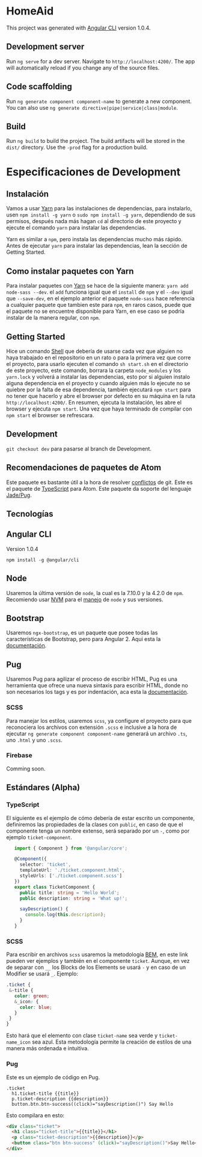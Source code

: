 # HomeAid

This project was generated with [Angular CLI](https://github.com/angular/angular-cli) version 1.0.4.

## Development server

Run `ng serve` for a dev server. Navigate to `http://localhost:4200/`. The app will automatically reload if you change any of the source files.

## Code scaffolding

Run `ng generate component component-name` to generate a new component. You can also use `ng generate directive|pipe|service|class|module`.

## Build

Run `ng build` to build the project. The build artifacts will be stored in the `dist/` directory. Use the `-prod` flag for a production build.

# Especificaciones de Development

## Instalación

Vamos a usar [Yarn](https://yarnpkg.com/en/) para las instalaciones de dependencias,
para instalarlo, usen `npm install -g yarn` o `sudo npm install -g yarn`, dependiendo de sus permisos, después nada más hagan `cd` al directorio de este proyecto y ejecute el comando `yarn` para instalar las dependencias.

Yarn es similar a `npm`, pero instala las dependencias mucho más rápido.
Antes de ejecutar `yarn` para instalar las dependencias, lean la sección de Getting Started.

## Como instalar paquetes con Yarn

Para instalar paquetes con [Yarn](https://code.facebook.com/posts/1840075619545360) se hace de la siguiente manera: `yarn add node-sass --dev`.
el `add` funciona igual que el `install` de `npm` y el `--dev` igual que `--save-dev`, en el ejemplo anterior el paquete `node-sass` hace referencia a cualquier paquete que tambien este para `npm`, en raros casos, puede que el paquete no se encuentre disponible para Yarn, en ese caso se podría instalar de la manera regular, con `npm`.

## Getting Started

Hice un comando [Shell](https://en.wikipedia.org/wiki/Shell_%28computing%29) que debería de usarse cada vez que alguien no haya trabajado en el repositorio en un rato o para la primera vez que corre el proyecto,
para usarlo ejecuten el comando `sh start.sh` en el directorio de este proyecto, este comando, borrara la carpeta `node_modules` y los `yarn.lock` y volverá a instalar las dependencias, esto por si alguien instalo alguna dependencia en el proyecto y cuando alguien más lo ejecute no se quiebre por la falta de esa dependencia, también ejecutará `npm start` para no tener que hacerlo y
abre el browser por defecto en su máquina en la ruta `http://localhost:4200/`. En resumen, ejecuta la instalación, les abre el browser y ejecuta `npm start`.
Una vez que haya terminado de compilar con `npm start` el browser se refrescara.

## Development

`git checkout dev` para pasarse al branch de Development.

## Recomendaciones de paquetes de Atom

Este paquete es bastante útil a la hora de resolver [conflictos](https://github.com/smashwilson/merge-conflicts) de git.
Este es el paquete de [TypeScript](https://github.com/TypeStrong/atom-typescript) para Atom.
Este paquete da soporte del lenguaje [Jade/Pug](https://github.com/merrihew/atom-jade).

## Tecnologías

## Angular CLI

Version 1.0.4

`npm install -g @angular/cli`

## Node

Usaremos la última versión de `node`, la cual es la 7.10.0 y la 4.2.0 de `npm`.
Recomiendo usar [NVM](https://github.com/creationix/nvm#installation) para el [manejo](https://github.com/creationix/nvm#usage) de `node` y sus versiones.

## Bootstrap

Usaremos `ngx-bootstrap`, es un paquete que posee todas las características de Bootstrap, pero para Angular 2. Aqui esta la [documentación](http://valor-software.com/ngx-bootstrap/#/).

## Pug

Usaremos Pug para agilizar el proceso de escribir HTML, Pug es una herramienta que ofrece una nueva sintaxis para escribir HTML, donde no son necesarios los tags y es por indentación, aca esta la [documentación](https://pugjs.org/api/getting-started.html).

### SCSS

Para manejar los estilos, usaremos `scss`, ya configure el proyecto para que reconociera los archivos con extensión `.scss` e inclusive a la hora
de ejecutar `ng generate component component-name` generará un archivo `.ts`, uno `.html` y uno `.scss`.

### Firebase

Comming soon.

## Estándares (Alpha)


### TypeScript

El siguiente es el ejemplo de cómo debería de estar escrito un componente, definiremos las propiedades de la clases con `public`, en caso de que el componente tenga un nombre extenso, será separado por un `-`, como por ejemplo `ticket-component`.

```TypeScript
   import { Component } from '@angular/core';

   @Component({
     selector: 'ticket',
     templateUrl: './ticket.component.html',
     styleUrls: ['./ticket.component.scss']
   })
   export class TicketComponent {
     public title: string = 'Hello World';
     public description: string = 'What up!';

     sayDescription() {
       console.log(this.description);
     }
   }
```


### SCSS

Para escribir en archivos `scss` usaremos la metodología [BEM](https://cssguidelin.es/#bem-like-naming), en este link pueden ver ejemplos y también en el componente
`ticket`. Aunque, en vez de separar con `__` los Blocks de los Elements se usará `-` y en caso de un Modifier se usará `_`.
Ejemplo:

```scss
.ticket {
 &-title {
   color: green;
   &_icon: {
     color: blue;
   }
 }
}
```
Esto hará que el elemento con clase `ticket-name` sea verde y `ticket-name_icon` sea azul. Esta metodología permite la creación de estilos de una manera más ordenada e intuitiva.

### Pug

Este es un ejemplo de código en Pug.

```pug
.ticket
  h1.ticket-title {{title}}
  p.ticket-description {{description}}
  button.btn.btn-success((click)="sayDescription()") Say Hello
```
Esto compilara en esto:

```html
<div class="ticket">
  <h1 class="ticket-title">{{title}}</h1>
  <p class="ticket-description">{{description}}</p>
  <button class="btn btn-success" (click)="sayDescription()">Say Hello</button>
</div>
```











<!-- ## Running unit tests

Run `ng test` to execute the unit tests via [Karma](https://karma-runner.github.io). -->

<!-- ## Running end-to-end tests

Run `ng e2e` to execute the end-to-end tests via [Protractor](http://www.protractortest.org/).
Before running the tests make sure you are serving the app via `ng serve`. -->

<!-- ## Further help

To get more help on the Angular CLI use `ng help` or go check out the [Angular CLI README](https://github.com/angular/angular-cli/blob/master/README.md). -->
